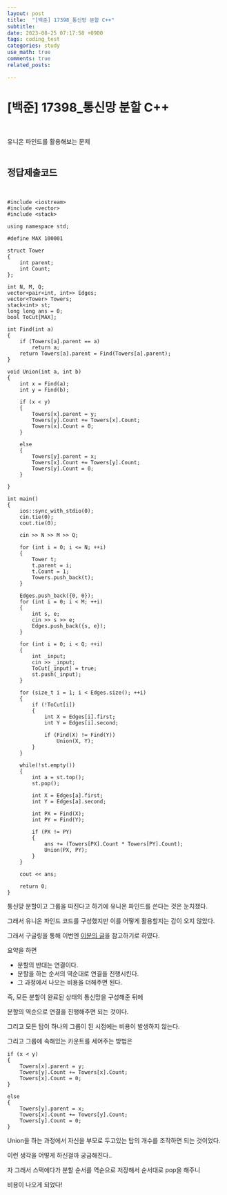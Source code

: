 ```yaml
---
layout: post
title:  "[백준] 17398_통신망 분할 C++"
subtitle:   
date: 2023-08-25 07:17:58 +0900
tags: coding_test
categories: study
use_math: true
comments: true
related_posts:

---
```


# [백준] 17398_통신망 분할 C++<br/>
<br/>

유니온 파인드를 활용해보는 문제<br/>
<br/>

## 정답제출코드<br/>
<br/>

```
#include <iostream>
#include <vector>
#include <stack>

using namespace std;

#define MAX 100001

struct Tower
{
    int parent;
    int Count;
};

int N, M, Q;
vector<pair<int, int>> Edges;
vector<Tower> Towers;
stack<int> st;
long long ans = 0;
bool ToCut[MAX];

int Find(int a)
{
    if (Towers[a].parent == a)
        return a;
    return Towers[a].parent = Find(Towers[a].parent);
}

void Union(int a, int b)
{
    int x = Find(a);
    int y = Find(b);

    if (x < y)
    {
        Towers[x].parent = y;
        Towers[y].Count += Towers[x].Count;
        Towers[x].Count = 0;
    }
        
    else
    {
        Towers[y].parent = x;
        Towers[x].Count += Towers[y].Count;
        Towers[y].Count = 0;
    }
        
}

int main()
{
    ios::sync_with_stdio(0);
    cin.tie(0);
    cout.tie(0);

    cin >> N >> M >> Q;

    for (int i = 0; i <= N; ++i)
    {
        Tower t;
        t.parent = i;
        t.Count = 1;
        Towers.push_back(t);
    }

    Edges.push_back({0, 0});
    for (int i = 0; i < M; ++i)
    {
        int s, e;
        cin >> s >> e;
        Edges.push_back({s, e});
    }

    for (int i = 0; i < Q; ++i)
    {
        int _input;
        cin >> _input;
        ToCut[_input] = true;
        st.push(_input);
    }

    for (size_t i = 1; i < Edges.size(); ++i)
    {
        if (!ToCut[i])
        {
            int X = Edges[i].first;
            int Y = Edges[i].second;

            if (Find(X) != Find(Y))
                Union(X, Y);
        }
    }

    while(!st.empty())
    {
        int a = st.top();
        st.pop();

        int X = Edges[a].first;
        int Y = Edges[a].second;

        int PX = Find(X);
        int PY = Find(Y);

        if (PX != PY)
        {
            ans += (Towers[PX].Count * Towers[PY].Count);
            Union(PX, PY);
        }
    }
    
    cout << ans;

    return 0;
}
```

통신망 분할이고 그룹을 따진다고 하기에 유니온 파인드를 쓴다는 것은 눈치챘다.<br/>

그래서 유니온 파인드 코드를 구성했지만 이를 어떻게 활용할지는 감이 오지 않았다.<br/>

그래서 구글링을 통해 이번엔 [이분의 글](https://littlesam95.tistory.com/169)을 참고하기로 하였다.<br/>

요약을 하면<br/>

- 분할의 반대는 연결이다.
- 분할을 하는 순서의 역순대로 연결을 진행시킨다.
- 그 과정에서 나오는 비용을 더해주면 된다.

즉, 모든 분할이 완료된 상태의 통신망을 구성해준 뒤에<br/>

분할의 역순으로 연결을 진행해주면 되는 것이다.<br/>

그리고 모든 탑이 하나의 그룹이 된 시점에는 비용이 발생하지 않는다.<br/>

그리고 그룹에 속해있는 카운트를 세어주는 방법은<br/>

```
if (x < y)
{
    Towers[x].parent = y;
    Towers[y].Count += Towers[x].Count;
    Towers[x].Count = 0;
}
    
else
{
    Towers[y].parent = x;
    Towers[x].Count += Towers[y].Count;
    Towers[y].Count = 0;
}
```
Union을 하는 과정에서 자신을 부모로 두고있는 탑의 개수를 조작하면 되는 것이었다.<br/>

이런 생각을 어떻게 하신걸까 궁금해진다..<br/>

자 그래서 스택에다가 분할 순서를 역순으로 저장해서 순서대로 pop을 해주니<br/>

비용이 나오게 되었다!<br/>